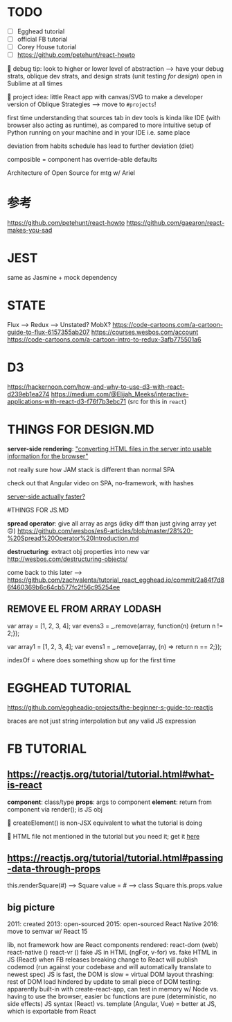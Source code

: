 # TODO

- [ ] Egghead tutorial
- [ ] official FB tutorial
- [ ] Corey House tutorial
- [ ] https://github.com/petehunt/react-howto

📍 debug tip: look to higher or lower level of abstraction --> have your debug strats, oblique dev strats, and design strats (unit testing *for design*) open in Sublime at all times

📍 project idea: little React app with canvas/SVG to make a developer version of Oblique Strategies --> move to `#projects`!

first time understanding that sources tab in dev tools is kinda like IDE (with browser also acting as runtime), as compared to more intuitive setup of Python running on your machine and in your IDE i.e. same place

deviation from habits schedule has lead to further deviation (diet)

composible = component has override-able defaults

Architecture of Open Source for mtg w/ Ariel

# 参考

https://github.com/petehunt/react-howto
https://github.com/gaearon/react-makes-you-sad

# JEST

same as Jasmine + mock dependency

# STATE

Flux --> Redux --> Unstated? MobX?
https://code-cartoons.com/a-cartoon-guide-to-flux-6157355ab207
https://courses.wesbos.com/account
https://code-cartoons.com/a-cartoon-intro-to-redux-3afb775501a6

# D3

https://hackernoon.com/how-and-why-to-use-d3-with-react-d239eb1ea274
https://medium.com/@Elijah_Meeks/interactive-applications-with-react-d3-f76f7b3ebc71 (src for this in `react`)

# THINGS FOR DESIGN.MD

__server-side rendering__: ["converting HTML files in the server into usable information for the browser"](https://medium.freecodecamp.org/what-exactly-is-client-side-rendering-and-hows-it-different-from-server-side-rendering-bd5c786b340d) 

not really sure how JAM stack is different than normal SPA

check out that Angular video on SPA, no-framework, with hashes

[server-side actually faster?](http://openmymind.net/2012/5/30/Client-Side-vs-Server-Side-Rendering/)


#THINGS FOR JS.MD

__spread operator__: give all array as args (idky diff than just giving array yet 🙃) https://github.com/wesbos/es6-articles/blob/master/28%20-%20Spread%20Operator%20Introduction.md

__destructuring__: extract obj properties into new var http://wesbos.com/destructuring-objects/

come back to this later --> https://github.com/zachvalenta/tutorial_react_egghead.io/commit/2a84f7d86f460369b6c64cb577fc2f56c95254ee

## REMOVE EL FROM ARRAY LODASH

var array = [1, 2, 3, 4];
var evens3 = _.remove(array, function(n) {return n != 2;});

var array1 = [1, 2, 3, 4];
var evens1 = _.remove(array, (n) => return n == 2;});

indexOf = where does something show up for the first time

# EGGHEAD TUTORIAL

https://github.com/eggheadio-projects/the-beginner-s-guide-to-reactjs

braces are not just string interpolation but any valid JS expression

# FB TUTORIAL

## https://reactjs.org/tutorial/tutorial.html#what-is-react

__component__: class/type
__props__: args to component
__element__: return from component via render(); is JS obj

📝 createElement() is non-JSX equivalent to what the tutorial is doing

📝 HTML file not mentioned in the tutorial but you need it; get it [here](https://codepen.io/gaearon/pen/oWWQNa?editors=1000)

## https://reactjs.org/tutorial/tutorial.html#passing-data-through-props

this.renderSquare(#) --> Square value = # --> class Square this.props.value

## big picture

2011: created
2013: open-sourced
2015: open-sourced React Native
2016: move to semvar w/ React 15

lib, not framework
how are React components rendered: react-dom (web) react-native () react-vr ()
fake JS in HTML (ngFor, v-for) vs. fake HTML in JS (React)
when FB releases breaking change to React will publish codemod (run against your codebase and will automatically translate to newest spec)
JS is fast, the DOM is slow = virtual DOM
layout thrashing: rest of DOM load hindered by update to small piece of DOM
testing: apparently built-in with create-react-app, can test in memory w/ Node vs. having to use the browser, easier bc functions are pure (deterministic, no side effects)
JS syntax (React) vs. template (Angular, Vue) = better at JS, which is exportable from React